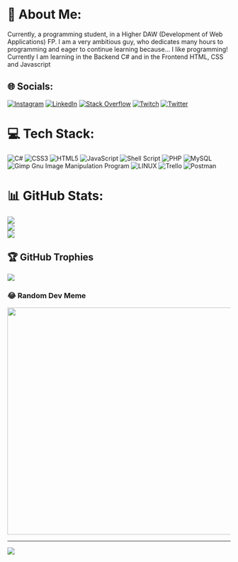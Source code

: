 # 💫 About Me:
Currently, a programming student, in a Higher DAW (Development of Web Applications) FP. I am a very ambitious guy, who dedicates many hours to programming and eager to continue learning because... I like programming!<br>Currently I am learning in the Backend C# and in the Frontend HTML, CSS and Javascript


## 🌐 Socials:
[![Instagram](https://img.shields.io/badge/Instagram-%23E4405F.svg?logo=Instagram&logoColor=white)](https://instagram.com/_alex_palacios_) [![LinkedIn](https://img.shields.io/badge/LinkedIn-%230077B5.svg?logo=linkedin&logoColor=white)](https://www.linkedin.com/in/alejandro-palacios-mart%C3%ADn-3a919b21a/) [![Stack Overflow](https://img.shields.io/badge/-Stackoverflow-FE7A16?logo=stack-overflow&logoColor=white)](https://stackoverflow.com/users/20480569/alejandro-palacios) [![Twitch](https://img.shields.io/badge/Twitch-%239146FF.svg?logo=Twitch&logoColor=white)](https://twitch.tv/twitch.tv/srjalean) [![Twitter](https://img.shields.io/badge/Twitter-%231DA1F2.svg?logo=Twitter&logoColor=white)](https://twitter.com/@srjalean) 

# 💻 Tech Stack:
![C#](https://img.shields.io/badge/c%23-%23239120.svg?style=for-the-badge&logo=c-sharp&logoColor=white) ![CSS3](https://img.shields.io/badge/css3-%231572B6.svg?style=for-the-badge&logo=css3&logoColor=white) ![HTML5](https://img.shields.io/badge/html5-%23E34F26.svg?style=for-the-badge&logo=html5&logoColor=white) ![JavaScript](https://img.shields.io/badge/javascript-%23323330.svg?style=for-the-badge&logo=javascript&logoColor=%23F7DF1E) ![Shell Script](https://img.shields.io/badge/shell_script-%23121011.svg?style=for-the-badge&logo=gnu-bash&logoColor=white) ![PHP](https://img.shields.io/badge/php-%23777BB4.svg?style=for-the-badge&logo=php&logoColor=white) ![MySQL](https://img.shields.io/badge/mysql-%2300f.svg?style=for-the-badge&logo=mysql&logoColor=white) ![Gimp Gnu Image Manipulation Program](https://img.shields.io/badge/Gimp-657D8B?style=for-the-badge&logo=gimp&logoColor=FFFFFF) ![LINUX](https://img.shields.io/badge/Linux-FCC624?style=for-the-badge&logo=linux&logoColor=black) ![Trello](https://img.shields.io/badge/Trello-%23026AA7.svg?style=for-the-badge&logo=Trello&logoColor=white) ![Postman](https://img.shields.io/badge/Postman-FF6C37?style=for-the-badge&logo=postman&logoColor=white)
# 📊 GitHub Stats:
![](https://github-readme-stats.vercel.app/api?username=AlexPalacios11&theme=vue-dark&hide_border=false&include_all_commits=true&count_private=true)<br/>
![](https://github-readme-streak-stats.herokuapp.com/?user=AlexPalacios11&theme=vue-dark&hide_border=false)<br/>
![](https://github-readme-stats.vercel.app/api/top-langs/?username=AlexPalacios11&theme=vue-dark&hide_border=false&include_all_commits=true&count_private=true&layout=compact)

## 🏆 GitHub Trophies
![](https://github-profile-trophy.vercel.app/?username=AlexPalacios11&theme=juicyfresh&no-frame=false&no-bg=false&margin-w=4)

### 😂 Random Dev Meme
<img src="https://random-memer.herokuapp.com/" width="512px"/>

---
[![](https://visitcount.itsvg.in/api?id=AlexPalacios11&icon=5&color=6)](https://visitcount.itsvg.in)

<!-- Proudly created with GPRM ( https://gprm.itsvg.in ) -->

